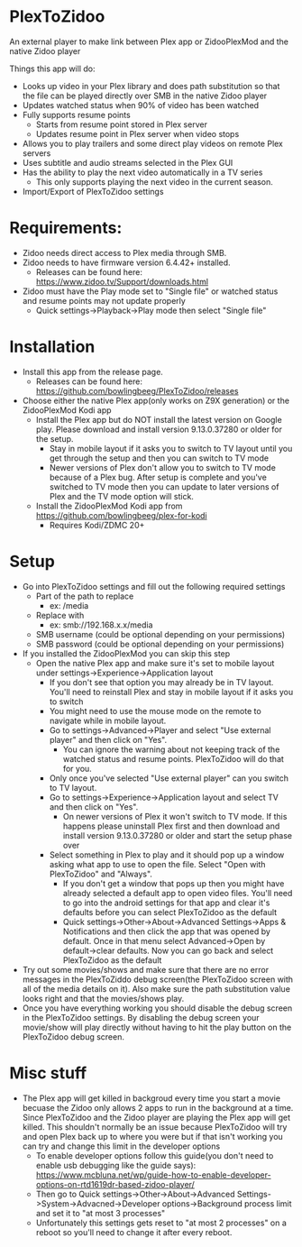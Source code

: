 # PlexToZidoo
An external player to make link between Plex app or ZidooPlexMod and the native Zidoo player

Things this app will do:
  - Looks up video in your Plex library and does path substitution so that the file can be played directly over SMB in the native Zidoo player
  - Updates watched status when 90% of video has been watched
  - Fully supports resume points
    - Starts from resume point stored in Plex server
    - Updates resume point in Plex server when video stops
  - Allows you to play trailers and some direct play videos on remote Plex servers
  - Uses subtitle and audio streams selected in the Plex GUI
  - Has the ability to play the next video automatically in a TV series
    - This only supports playing the next video in the current season.
  - Import/Export of PlexToZidoo settings

# Requirements:
  - Zidoo needs direct access to Plex media through SMB.
  - Zidoo needs to have firmware version 6.4.42+ installed.  
    - Releases can be found here: https://www.zidoo.tv/Support/downloads.html
  - Zidoo must have the Play mode set to "Single file" or watched status and resume points may not update properly
    - Quick settings->Playback->Play mode then select "Single file"
  
# Installation
  - Install this app from the release page.  
    - Releases can be found here: https://github.com/bowlingbeeg/PlexToZidoo/releases
  - Choose either the native Plex app(only works on Z9X generation) or the ZidooPlexMod Kodi app
    - Install the Plex app but do NOT install the latest version on Google play.  Please download and install version 9.13.0.37280 or older for the setup.
      - Stay in mobile layout if it asks you to switch to TV layout until you get through the setup and then you can switch to TV mode 
      - Newer versions of Plex don't allow you to switch to TV mode because of a Plex bug.  After setup is complete and you've switched to TV mode then you can update to later versions of Plex and the TV mode option will stick.
    - Install the ZidooPlexMod Kodi app from https://github.com/bowlingbeeg/plex-for-kodi
      - Requires Kodi/ZDMC 20+

# Setup
  - Go into PlexToZidoo settings and fill out the following required settings
    - Part of the path to replace
      - ex: /media
    - Replace with
      - ex: smb://192.168.x.x/media
    - SMB username (could be optional depending on your permissions)
    - SMB password (could be optional depending on your permissions)
  - If you installed the ZidooPlexMod you can skip this step
    - Open the native Plex app and make sure it's set to mobile layout under settings->Experience->Application layout
      - If you don't see that option you may already be in TV layout.  You'll need to reinstall Plex and stay in mobile layout if it asks you to switch
      - You might need to use the mouse mode on the remote to navigate while in mobile layout.
      - Go to settings->Advanced->Player and select "Use external player" and then click on "Yes".
        - You can ignore the warning about not keeping track of the watched status and resume points.  PlexToZidoo will do that for you.
      - Only once you've selected "Use external player" can you switch to TV layout.
      - Go to settings->Experience->Application layout and select TV and then click on "Yes".
        - On newer versions of Plex it won't switch to TV mode.  If this happens please uninstall Plex first and then download and install version 9.13.0.37280 or older and start the setup phase over
      - Select something in Plex to play and it should pop up a window asking what app to use to open the file.  Select "Open with PlexToZidoo" and "Always".
        - If you don't get a window that pops up then you might have already selected a default app to open video files.  You'll need to go into the android settings for that app and clear it's defaults before you can select PlexToZidoo as the default
        - Quick settings->Other->About->Advanced Settings->Apps & Notifications and then click the app that was opened by default.  Once in that menu select Advanced->Open by default->clear defaults.  Now you can go back and select PlexToZidoo as the default
  - Try out some movies/shows and make sure that there are no error messages in the PlexToZiddo debug screen(the PlexToZidoo screen with all of the media details on it).  Also make sure the path substitution value looks right and that the movies/shows play.
  - Once you have everything working you should disable the debug screen in the PlexToZidoo settings. By disabling the debug screen your movie/show will play directly without having to hit the play button on the PlexToZidoo debug screen.
      
# Misc stuff
  - The Plex app will get killed in backgroud every time you start a movie becuase the Zidoo only allows 2 apps to run in the background at a time. Since PlexToZidoo and the Zidoo player are playing the Plex app will get killed.  This shouldn't normally be an issue because PlexToZidoo will try and open Plex back up to where you were but if that isn't working you can try and change this limit in the developer options
    - To enable developer options follow this guide(you don't need to enable usb debugging like the guide says): https://www.mcbluna.net/wp/guide-how-to-enable-developer-options-on-rtd1619dr-based-zidoo-player/
    - Then go to Quick settings->Other->About->Advanced Settings->System->Advacned->Developer options->Background process limit and set it to "at most 3 processes"
    - Unfortunately this settings gets reset to "at most 2 processes" on a reboot so you'll need to change it after every reboot.
